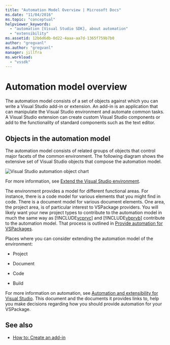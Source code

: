 ```yaml
---
title: "Automation Model Overview | Microsoft Docs"
ms.date: "11/04/2016"
ms.topic: "conceptual"
helpviewer_keywords:
  - "automation [Visual Studio SDK], about automation"
  - "extensibility"
ms.assetid: 12b6d6db-0d22-4aaa-aa7d-1365f759b7b0
author: "gregvanl"
ms.author: "gregvanl"
manager: jillfra
ms.workload:
  - "vssdk"
---
```

# Automation model overview
The automation model consists of a set of objects against which you can write a Visual Studio add-in or extension. An add-in is an application that can manipulate the Visual Studio environment and automate common tasks. A Visual Studio extension can create custom Visual Studio components or add to the functionality of standard components such as the text editor.

## Objects in the automation model
 The automation model consists of related groups of objects that control major facets of the common environment. The following diagram shows the extensive set of Visual Studio objects that compose the automation model.

 ![Visual Studio automation object chart](../../extensibility/internals/media/vsvisualstudioautomationobjectchart.gif "vsVisualStudioAutomationObjectChart")

 For more information, see [Extend the Visual Studio environment](https://msdn.microsoft.com/Library/4173a963-7ac7-4966-9bb7-e28a9d9f6792).

 The environment provides a model for different functional areas. For instance, there is a code model for various elements that you might find in code. There is a document model for various document elements. One area, the project area, is of particular interest to VSPackage providers. You will likely want your new project types to contribute to the automation model in much the same way as [!INCLUDE[vcprvc](../../code-quality/includes/vcprvc_md.md)] and [!INCLUDE[vbprvb](../../code-quality/includes/vbprvb_md.md)] contribute to the automation model. That process is outlined in [Provide automation for VSPackages](../../extensibility/internals/providing-automation-for-vspackages.md).

 Places where you can consider extending the automation model of the environment:

- Project

- Document

- Code

- Build

For more information on automation, see [Automation and extensibility for Visual Studio](../extensibility-in-visual-studio.md). This document and the documents it provides links to, help you make decisions regarding how you should provide automation for your VSPackage.

## See also
- [How to: Create an add-in](https://msdn.microsoft.com/Library/50be56d2-e3a5-4cd2-8569-2a0666b268ce)